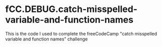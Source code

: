 # fCC.DEBUG.catch-misspelled-variable-and-function-names
This is the code I used to complete the freeCodeCamp "catch misspelled variable and function names" challenge
